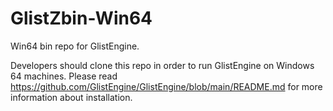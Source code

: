 # GlistZbin-Win64
Win64 bin repo for GlistEngine.

Developers should clone this repo in order to run GlistEngine on Windows 64 machines. Please read https://github.com/GlistEngine/GlistEngine/blob/main/README.md for more information about installation.

